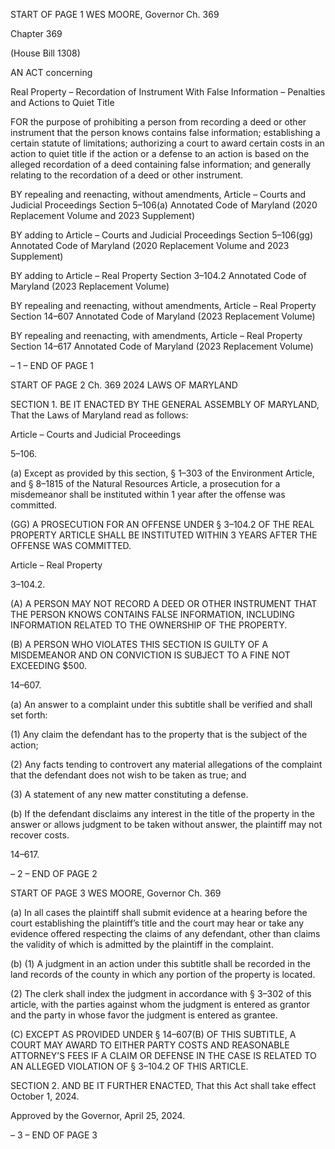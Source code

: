 START OF PAGE 1
WES MOORE, Governor Ch. 369

Chapter 369

(House Bill 1308)

AN ACT concerning

Real Property – Recordation of Instrument With False Information – Penalties
and Actions to Quiet Title

FOR the purpose of prohibiting a person from recording a deed or other instrument that
the person knows contains false information; establishing a certain statute of
limitations; authorizing a court to award certain costs in an action to quiet title if
the action or a defense to an action is based on the alleged recordation of a deed
containing false information; and generally relating to the recordation of a deed or
other instrument.

BY repealing and reenacting, without amendments,
Article – Courts and Judicial Proceedings
Section 5–106(a)
Annotated Code of Maryland
(2020 Replacement Volume and 2023 Supplement)

BY adding to
Article – Courts and Judicial Proceedings
Section 5–106(gg)
Annotated Code of Maryland
(2020 Replacement Volume and 2023 Supplement)

BY adding to
Article – Real Property
Section 3–104.2
Annotated Code of Maryland
(2023 Replacement Volume)

BY repealing and reenacting, without amendments,
Article – Real Property
Section 14–607
Annotated Code of Maryland
(2023 Replacement Volume)

BY repealing and reenacting, with amendments,
Article – Real Property
Section 14–617
Annotated Code of Maryland
(2023 Replacement Volume)

– 1 –
END OF PAGE 1

START OF PAGE 2
Ch. 369 2024 LAWS OF MARYLAND

SECTION 1. BE IT ENACTED BY THE GENERAL ASSEMBLY OF MARYLAND,
That the Laws of Maryland read as follows:

Article – Courts and Judicial Proceedings

5–106.

(a) Except as provided by this section, § 1–303 of the Environment Article, and §
8–1815 of the Natural Resources Article, a prosecution for a misdemeanor shall be
instituted within 1 year after the offense was committed.

(GG) A PROSECUTION FOR AN OFFENSE UNDER § 3–104.2 OF THE REAL
PROPERTY ARTICLE SHALL BE INSTITUTED WITHIN 3 YEARS AFTER THE OFFENSE
WAS COMMITTED.

Article – Real Property

3–104.2.

(A) A PERSON MAY NOT RECORD A DEED OR OTHER INSTRUMENT THAT THE
PERSON KNOWS CONTAINS FALSE INFORMATION, INCLUDING INFORMATION
RELATED TO THE OWNERSHIP OF THE PROPERTY.

(B) A PERSON WHO VIOLATES THIS SECTION IS GUILTY OF A MISDEMEANOR
AND ON CONVICTION IS SUBJECT TO A FINE NOT EXCEEDING $500.

14–607.

(a) An answer to a complaint under this subtitle shall be verified and shall set
forth:

(1) Any claim the defendant has to the property that is the subject of the
action;

(2) Any facts tending to controvert any material allegations of the
complaint that the defendant does not wish to be taken as true; and

(3) A statement of any new matter constituting a defense.

(b) If the defendant disclaims any interest in the title of the property in the
answer or allows judgment to be taken without answer, the plaintiff may not recover costs.

14–617.

– 2 –
END OF PAGE 2

START OF PAGE 3
WES MOORE, Governor Ch. 369

(a) In all cases the plaintiff shall submit evidence at a hearing before the court
establishing the plaintiff’s title and the court may hear or take any evidence offered
respecting the claims of any defendant, other than claims the validity of which is admitted
by the plaintiff in the complaint.

(b) (1) A judgment in an action under this subtitle shall be recorded in the land
records of the county in which any portion of the property is located.

(2) The clerk shall index the judgment in accordance with § 3–302 of this
article, with the parties against whom the judgment is entered as grantor and the party in
whose favor the judgment is entered as grantee.

(C) EXCEPT AS PROVIDED UNDER § 14–607(B) OF THIS SUBTITLE, A COURT
MAY AWARD TO EITHER PARTY COSTS AND REASONABLE ATTORNEY’S FEES IF A
CLAIM OR DEFENSE IN THE CASE IS RELATED TO AN ALLEGED VIOLATION OF §
3–104.2 OF THIS ARTICLE.

SECTION 2. AND BE IT FURTHER ENACTED, That this Act shall take effect
October 1, 2024.

Approved by the Governor, April 25, 2024.

– 3 –
END OF PAGE 3